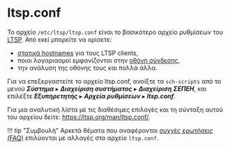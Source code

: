 # ltsp.conf

Το αρχείο `/etc/ltsp/ltsp.conf` είναι το βασικότερο αρχείο ρυθμίσεων του
[LTSP](../ltsp/index.md). Από εκεί μπορείτε να ορίσετε:

  - [στατικά hostnames](hostnames.md) για τους LTSP clients,
  - ποιοι λογαριασμοί εμφανίζονται στην [οθόνη σύνδεσης](dm.md),
  - την ανάλυση της οθόνης τους και πολλά άλλα.

Για να επεξεργαστείτε το αρχείο ltsp.conf, ανοίξτε τα `sch-scripts` από το
μενού ***Σύστημα*** ▸ ***Διαχείριση συστήματος*** ▸ ***Διαχείριση ΣΕΠΕΗ***,
και επιλέξτε ***Εξυπηρετητής*** ▸ ***Αρχεία ρυθμίσεων*** ▸ ***ltsp.conf***.

Για μια αναλυτική λίστα με τις διαθέσιμες επιλογές και τη σύνταξη αυτού
του αρχείου δείτε: <https://ltsp.org/man/ltsp.conf/>.

!!! tip "Συμβουλή"
    Αρκετά θέματα που αναφέρονται [συχνές ερωτήσεις (FAQ)](faq.md) επιλύονται
    με αλλαγές στο αρχείο `ltsp.conf`.

